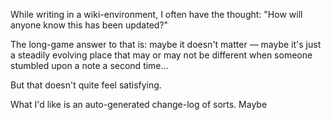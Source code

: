While writing in a wiki-environment, I often have the thought: "How will anyone know this has been updated?"

The long-game answer to that is: maybe it doesn't matter — maybe it's just a steadily evolving place that may or may not be different when someone stumbled upon a note a second time...

But that doesn't quite feel satisfying. 

What I'd like is an auto-generated change-log of sorts. Maybe 